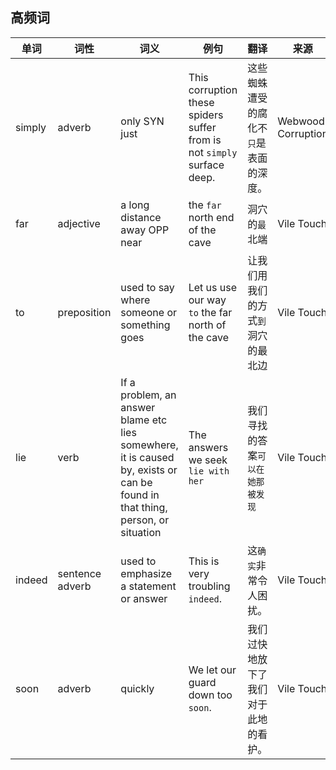 ## 高频词

| 单词   | 词性            | 词义                                                         | 例句                                                         | 翻译                                   | 来源               |
| ------ | --------------- | ------------------------------------------------------------ | ------------------------------------------------------------ | -------------------------------------- | ------------------ |
| simply | adverb          | only SYN just                                                | This corruption these spiders suffer from is not `simply` surface deep. | 这些蜘蛛遭受的腐化不`只`是表面的深度。 | Webwood Corruption |
| far    | adjective       | a long distance away OPP near                                | the `far` north end of the cave                              | 洞穴的`最`北端                         | Vile Touch         |
| to     | preposition     | used to say where someone or something goes                  | Let us use our way `to` the far north of the cave            | 让我们用我们的方式`到`洞穴的最北边     | Vile Touch         |
| lie    | verb            | If a problem, an answer blame etc lies somewhere, it is caused by, exists or can be found in that thing, person, or situation | The answers we seek `lie with her`                           | 我们寻找的答案`可以在她那被发现`       | Vile Touch         |
| indeed | sentence adverb | used to emphasize a statement or answer                      | This is very troubling `indeed`.                             | 这`确实`非常令人困扰。                 | Vile Touch         |
| soon   | adverb          | quickly                                                      | We let our guard down too `soon`.                            | 我们过快地放下了我们对于此地的看护。   | Vile Touch         |

